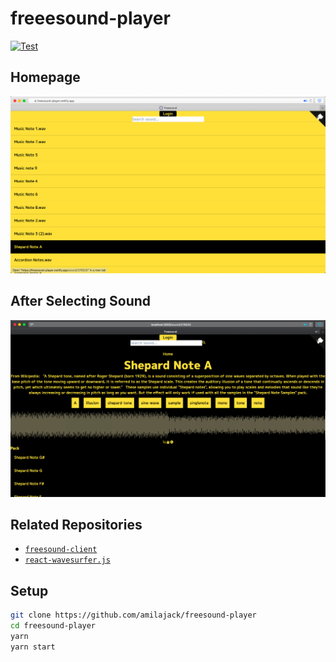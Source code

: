 # freeesound-player

[![Test](https://github.com/amilajack/freesound-player/workflows/Test/badge.svg)](https://github.com/amilajack/freesound-player/actions?query=workflow%3ATest)

## Homepage

![freesound-player's homepage as of 7:49 PM PST Tuesday, September 22, 2020](screenshots/homepage-2020-09-23-at-6.05.05-PM.png)

## After Selecting Sound

![freesound-player's appearance after selecting a sound as of 7:55 PM PST Tuesday, September 22, 2020](screenshots/soundpage-2020-09-25-at-8.02.03-PM-PST.png)

## Related Repositories

* [`freesound-client`](https://github.com/amilajack/freesound-client)
* [`react-wavesurfer.js`](https://github.com/amilajack/react-wavesurfer.js)

## Setup

```bash
git clone https://github.com/amilajack/freesound-player
cd freesound-player
yarn
yarn start
```
